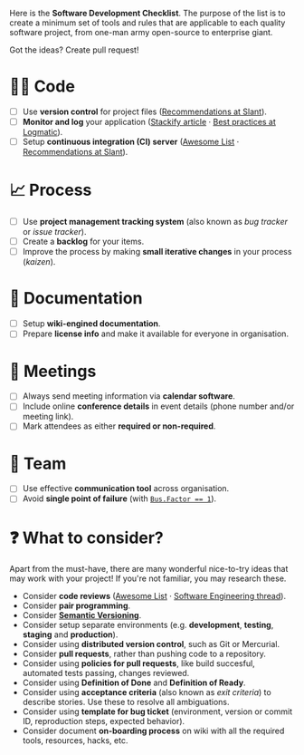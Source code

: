 Here is the **Software Development Checklist**. The purpose of the list is to create a minimum set of tools and rules that are applicable to each quality software project, from one-man army open-source to enterprise giant.

Got the ideas? Create pull request!

# 👩‍💻 Code

* [ ] Use **version control** for project files ([Recommendations at Slant](https://www.slant.co/topics/370/~best-version-control-systems)).
* [ ] **Monitor and log** your application ([Stackify article](https://stackify.com/monitor-software-deployment/) · [Best practices at Logmatic](https://logmatic.io/blog/beyond-application-monitoring-discover-logging-best-practices/)).
* [ ] Setup **continuous integration (CI) server** ([Awesome List](https://github.com/ciandcd/awesome-ciandcd) · [Recommendations at Slant](https://www.slant.co/topics/799/~best-continuous-integration-tools)).

# 📈 Process

* [ ] Use **project management tracking system** (also known as *bug tracker* or *issue tracker*).
* [ ] Create a **backlog** for your items.
* [ ] Improve the process by making **small iterative changes** in your process (*kaizen*).

# 📃 Documentation

* [ ] Setup **wiki-engined documentation**.
* [ ] Prepare **license info** and make it available for everyone in organisation.

# 📆 Meetings

* [ ] Always send meeting information via **calendar software**.
* [ ] Include online **conference details** in event details (phone number and/or meeting link).
* [ ] Mark attendees as either **required or non-required**.

# 💬 Team

* [ ] Use effective **communication tool** across organisation.
* [ ] Avoid **single point of failure** (with [`Bus.Factor == 1`](https://en.wikipedia.org/wiki/Bus_factor)).

# ❓ What to consider?

Apart from the must-have, there are many wonderful nice-to-try ideas that may work with your project! If you're not familiar, you may research these.

* Consider **code reviews** ([Awesome List](https://github.com/joho/awesome-code-review) · [Software Engineering thread](https://softwareengineering.stackexchange.com/questions/255944/what-is-the-purpose-of-a-code-review)).
* Consider **pair programming**.
* Consider **[Semantic Versioning](https://semver.org/)**.
* Consider setup separate environments (e.g. **development**, **testing**, **staging** and **production**).
* Consider using **distributed version control**, such as Git or Mercurial.
* Consider **pull requests**, rather than pushing code to a repository.
* Consider using **policies for pull requests**, like build succesful, automated tests passing, changes reviewed.
* Consider using **Definition of Done** and **Definition of Ready**.
* Consider using **acceptance criteria** (also known as *exit criteria*) to describe stories. Use these to resolve all ambiguations.
* Consider using **template for bug ticket** (environment, version or commit ID, reproduction steps, expected behavior).
* Consider document **on-boarding process** on wiki with all the required tools, resources, hacks, etc.
